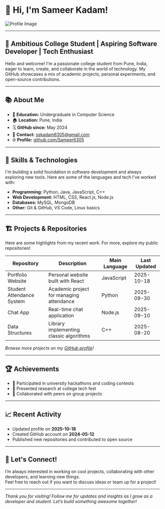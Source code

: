 # 👋 Hi, I'm Sameer Kadam!

![Profile Image](PASTE-YOUR-IMAGE-URL-HERE)

---

## 🚀 Ambitious College Student | Aspiring Software Developer | Tech Enthusiast

Hello and welcome! I'm a passionate college student from Pune, India, eager to learn, create, and collaborate in the world of technology. My GitHub showcases a mix of academic projects, personal experiments, and open-source contributions.

---

## 📚 About Me

- 🏫 **Education:** Undergraduate in Computer Science  
- 🏠 **Location:** Pune, India  
- 🗓️ **GitHub since:** May 2024  
- 📧 **Contact:** sskadam6305@gmail.com  
- 🌐 **Profile:** [github.com/Sameer6305](https://github.com/Sameer6305)

---

## 💼 Skills & Technologies

I'm building a solid foundation in software development and always exploring new tools. Here are some of the languages and tech I've worked with:

- **Programming:** Python, Java, JavaScript, C++
- **Web Development:** HTML, CSS, React.js, Node.js
- **Databases:** MySQL, MongoDB
- **Other:** Git & GitHub, VS Code, Linux basics

---

## 🏗️ Projects & Repositories

Here are some highlights from my recent work. For more, explore my public repositories!

| Repository | Description | Main Language | Last Updated |
|------------|-------------|---------------|--------------|
| Portfolio Website | Personal website built with React | JavaScript | 2025-10-18 |
| Student Attendance System | Academic project for managing attendance | Python | 2025-09-30 |
| Chat App | Real-time chat application | Node.js | 2025-09-10 |
| Data Structures | Library implementing classic algorithms | C++ | 2025-08-20 |

*Browse more projects on my [GitHub profile](https://github.com/Sameer6305)!*

---

## 🏆 Achievements

- 🏅 Participated in university hackathons and coding contests
- 📢 Presented research at college tech fest
- 👥 Collaborated with peers on group projects

---

## 📈 Recent Activity

- Updated profile on **2025-10-18**
- Created GitHub account on **2024-05-12**
- Published new repositories and contributed to open source

---

## 🤝 Let's Connect!

I’m always interested in working on cool projects, collaborating with other developers, and learning new things.  
Feel free to reach out if you want to discuss ideas or team up for a project!

---

*Thank you for visiting! Follow me for updates and insights as I grow as a developer and student. Let’s build something awesome together!*
